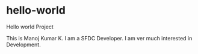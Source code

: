 # hello-world
Hello world Project

This is Manoj Kumar K. I am a SFDC Developer. I am ver much interested in Development.
